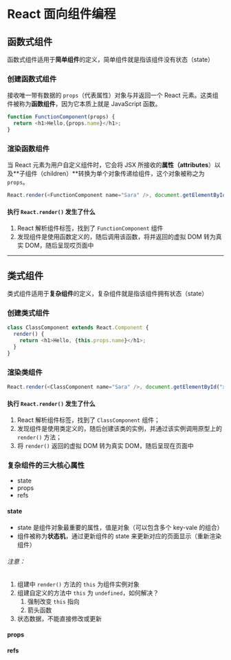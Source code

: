 # React 面向组件编程

## 函数式组件

函数式组件适用于**简单组件**的定义，简单组件就是指该组件没有状态（state）

### 创建函数式组件

接收唯一带有数据的 `props`（代表属性）对象与并返回一个 React 元素。这类组件被称为**函数组件**，因为它本质上就是 JavaScript 函数。

```js
function FunctionComponent(props) {
  return <h1>Hello,{props.name}</h1>;
}
```

### 渲染函数组件

当 React 元素为用户自定义组件时，它会将 JSX 所接收的**属性（attributes**）以及**子组件（children）**转换为单个对象传递给组件，这个对象被称之为 `props`。

```js
React.render(<FunctionComponent name="Sara" />, document.getElementById("xx"));
```

#### 执行 `React.render()` 发生了什么

1. React 解析组件标签，找到了 `FunctionComponent` 组件
2. 发现组件是使用函数定义的，随后调用该函数，将并返回的虚拟 DOM 转为真实 DOM，随后呈现哎页面中

---

## 类式组件

类式组件适用于**复杂组件**的定义，复杂组件就是指该组件拥有状态（state）

### 创建类式组件

```js
class ClassComponent extends React.Component {
  render() {
    return <h1>Hello, {this.props.name}</h1>;
  }
}
```

### 渲染类组件

```js
React.render(<ClassComponent name="Sara" />, document.getElementById("xx"));
```

#### 执行 `React.render()` 发生了什么

1. React 解析组件标签，找到了 `ClassComponent` 组件；
2. 发现组件是使用类定义的，随后创建该类的实例，并通过该实例调用原型上的 `render()` 方法；
3. 将 `render()` 返回的虚拟 DOM 转为真实 DOM，随后呈现在页面中

### 复杂组件的三大核心属性

- state
- props
- refs

#### state

- state 是组件对象最重要的属性，值是对象（可以包含多个 key-vale 的组合）
- 组件被称为**状态机**，通过更新组件的 state 来更新对应的页面显示（重新渲染组件）

###### 注意：

1. 组建中 `render()` 方法的 `this` 为组件实例对象
2. 组建自定义的方法中 `this` 为 `undefined`，如何解决？
   1. 强制改变 `this` 指向
   2. 箭头函数
3. 状态数据，不能直接修改或更新

#### props

#### refs
